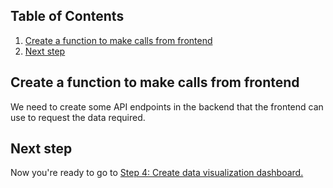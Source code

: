 ## Table of Contents
1. [Create a function to make calls from frontend](#Create-a-function-to-make-calls-from-frontend)
1. [Next step](#next-step)

## Create a function to make calls from frontend
We need to create some API endpoints in the backend that the frontend can use to request the data required.

## Next step
Now you're ready to go to [Step 4: Create data visualization dashboard.](4-Create-Data-Viz-Dashboard.md)